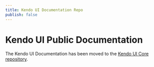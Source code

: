 ```yaml
---
title: Kendo UI Documentation Repo
publish: false
---
```


# Kendo UI Public Documentation

The Kendo UI Documentation has been moved to the [Kendo UI Core repository](https://github.com/telerik/kendo-ui-core/tree/master/docs).

